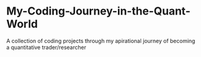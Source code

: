 # My-Coding-Journey-in-the-Quant-World
A collection of coding projects through my apirational journey of becoming a quantitative trader/researcher
